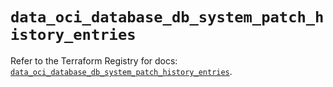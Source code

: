 # `data_oci_database_db_system_patch_history_entries`

Refer to the Terraform Registry for docs: [`data_oci_database_db_system_patch_history_entries`](https://registry.terraform.io/providers/oracle/oci/6.18.0/docs/data-sources/database_db_system_patch_history_entries).
